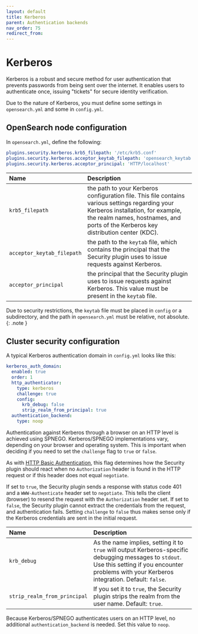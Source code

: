 ```yaml
---
layout: default
title: Kerberos
parent: Authentication backends
nav_order: 75
redirect_from:
---
```


# Kerberos

Kerberos is a robust and secure method for user authentication that prevents passwords from being sent over the internet.
It enables users to authenticate once, issuing "tickets" for secure identity verification.

Due to the nature of Kerberos, you must define some settings in `opensearch.yml` and some in `config.yml`.

## OpenSearch node configuration

In `opensearch.yml`, define the following:

```yml
plugins.security.kerberos.krb5_filepath: '/etc/krb5.conf'
plugins.security.kerberos.acceptor_keytab_filepath: 'opensearch_keytab.tab'
plugins.security.kerberos.acceptor_principal: 'HTTP/localhost'
```

Name | Description
:--- | :---
`krb5_filepath` | the path to your Kerberos configuration file. This file contains various settings regarding your Kerberos installation, for example, the realm names, hostnames, and ports of the Kerberos key distribution center (KDC).
`acceptor_keytab_filepath` | the path to the `keytab` file, which contains the principal that the Security plugin uses to issue requests against Kerberos.
`acceptor_principal` | the principal that the Security plugin uses to issue requests against Kerberos. This value must be present in the `keytab` file.

Due to security restrictions, the `keytab` file must be placed in `config` or a subdirectory, and the path in `opensearch.yml` must be relative, not absolute.
{: .note }

## Cluster security configuration

A typical Kerberos authentication domain in `config.yml` looks like this:
```yml
kerberos_auth_domain:
  enabled: true
  order: 1
  http_authenticator:
    type: kerberos
    challenge: true
    config:
      krb_debug: false
      strip_realm_from_principal: true
  authentication_backend:
    type: noop
```

Authentication against Kerberos through a browser on an HTTP level is achieved using SPNEGO. Kerberos/SPNEGO implementations vary, depending on your browser and operating system. This is important when deciding if you need to set the `challenge` flag to `true` or `false`.

As with [HTTP Basic Authentication]({{site.url}}{{site.baseurl}}/security/authentication-backends/basic-authc/), this flag determines how the Security plugin should react when no `Authorization` header is found in the HTTP request or if this header does not equal `negotiate`.

If set to `true`, the Security plugin sends a response with status code 401 and a `WWW-Authenticate` header set to `negotiate`. This tells the client (browser) to resend the request with the `Authorization` header set. If set to `false`, the Security plugin cannot extract the credentials from the request, and authentication fails. Setting `challenge` to `false` thus makes sense only if the Kerberos credentials are sent in the initial request.

Name | Description
:--- | :---
`krb_debug` | As the name implies, setting it to `true` will output Kerberos-specific debugging messages to `stdout`. Use this setting if you encounter problems with your Kerberos integration. Default: `false`.
`strip_realm_from_principal` | If you set it to `true`, the Security plugin strips the realm from the user name. Default: `true`.

Because Kerberos/SPNEGO authenticates users on an HTTP level, no additional `authentication_backend` is needed. Set this value to `noop`.
